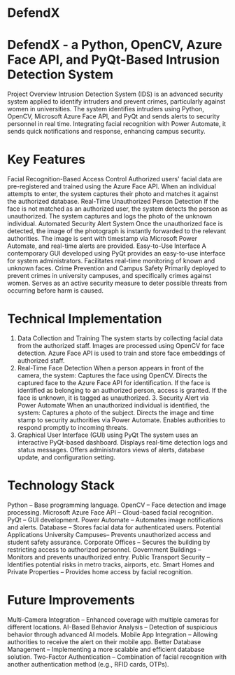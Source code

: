 # DefendX

# DefendX - a Python, OpenCV, Azure Face API, and PyQt-Based Intrusion Detection System 
Project Overview
Intrusion Detection System (IDS) is an advanced security system applied to identify intruders and prevent crimes, particularly against women in universities. The system identifies intruders using Python, OpenCV, Microsoft Azure Face API, and PyQt and sends alerts to security personnel in real time. Integrating facial recognition with Power Automate, it sends quick notifications and response, enhancing campus security.

# Key Features
Facial Recognition-Based Access Control Authorized users' facial data are pre-registered and trained using the Azure Face API. When an individual attempts to enter, the system captures their photo and matches it against the authorized database. Real-Time Unauthorized Person Detection If the face is not matched as an authorized user, the system detects the person as unauthorized. The system captures and logs the photo of the unknown individual. Automated Security Alert System Once the unauthorized face is detected, the image of the photograph is instantly forwarded to the relevant authorities. The image is sent with timestamp via Microsoft Power Automate, and real-time alerts are provided. Easy-to-Use Interface A contemporary GUI developed using PyQt provides an easy-to-use interface for system administrators. Facilitates real-time monitoring of known and unknown faces. Crime Prevention and Campus Safety Primarily deployed to prevent crimes in university campuses, and specifically crimes against women. Serves as an active security measure to deter possible threats from occurring before harm is caused.
 
# Technical Implementation 
1. Data Collection and Training The system starts by collecting facial data from the authorized staff. Images are processed using OpenCV for face detection. Azure Face API is used to train and store face embeddings of authorized staff. 
2. Real-Time Face Detection When a person appears in front of the camera, the system: Captures the face using OpenCV. Directs the captured face to the Azure Face API for identification. If the face is identified as belonging to an authorized person, access is granted. If the face is unknown, it is tagged as unauthorized. 3. Security Alert via Power Automate When an unauthorized individual is identified, the system: Captures a photo of the subject. Directs the image and time stamp to security authorities via Power Automate. Enables authorities to respond promptly to incoming threats.
4. Graphical User Interface (GUI) using PyQt The system uses an interactive PyQt-based dashboard. Displays real-time detection logs and status messages. Offers administrators views of alerts, database update, and configuration setting.

# Technology Stack
Python – Base programming language. OpenCV – Face detection and image processing. 
Microsoft Azure Face API – Cloud-based facial recognition. 
PyQt – GUI development. 
Power Automate – Automates image notifications and alerts. 
Database – Stores facial data for authenticated users. 
Potential Applications 
University Campuses– Prevents unauthorized access and student safety assurance. 
Corporate Offices – Secures the building by restricting access to authorized personnel. 
Government Buildings – Monitors and prevents unauthorized entry.
Public Transport Security – Identifies potential risks in metro tracks, airports, etc. Smart Homes and Private Properties – Provides home access by facial recognition.

# Future Improvements
Multi-Camera Integration – Enhanced coverage with multiple cameras for different locations.
AI-Based Behavior Analysis – Detection of suspicious behavior through advanced AI models.
Mobile App Integration – Allowing authorities to receive the alert on their mobile app.
Better Database Management – Implementing a more scalable and efficient database solution. Two-Factor Authentication – Combination of facial recognition with another authentication method (e.g., RFID cards, OTPs).
